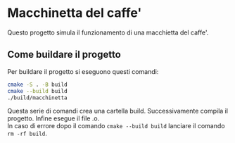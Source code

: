 # Macchinetta del caffe'

Questo progetto simula il funzionamento di una macchietta del caffe'.

## Come buildare il progetto

Per buildare il progetto si eseguono questi comandi:
```bash
cmake -S . -B build
cmake --build build
./build/macchinetta
```

Questa serie di comandi crea una cartella build. Successivamente compila il progetto. Infine esegue il file .o. <br>
In caso di errore dopo il comando `cmake --build build` lanciare il comando `rm -rf build`.